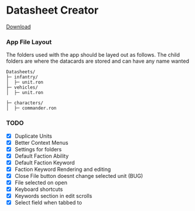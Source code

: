 # Datasheet Creator

[Download](https://github.com/hindlet/datasheet_creator/releases/download/v1.1/datasheet_creator.exe)

 
### App File Layout

The folders used with the app should be layed out as follows. The child folders are where the datacards are stored and can have any name wanted

```
Datasheets/
├─ infantry/
│  ├─ unit.ron
├─ vehicles/
│  ├─ unit.ron

├─ characters/
│  ├─ commander.ron
```


### TODO
- [x] Duplicate Units
- [x] Better Context Menus
- [x] Settings for folders
- [x] Default Faction Ability
- [x] Default Faction Keyword
- [x] Faction Keyword Rendering and editing
- [x] Close File button doesnt change selected unit (BUG)
- [x] File selected on open
- [x] Keyboard shortcuts
- [x] Keywords section in edit scrolls
- [x] Select field when tabbed to
